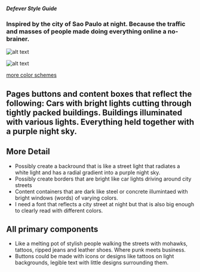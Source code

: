 ##### Defever Style Guide

### Inspired by the city of Sao Paulo at night. Because the traffic and masses of people made doing everything online a no-brainer.

![alt text](https://media.tacdn.com/media/attractions-splice-spp-674x446/06/73/db/bb.jpg?fit=crop&w=960&h=416 "Sao Paulo")

![alt text](https://d3rr2gvhjw0wwy.cloudfront.net/uploads/activity_galleries/43854/900x600-1-50-9150eea80a70b2564921acaaeeda8d35.jpg "Sao Paulo")

[more color schemes](https://www.aroundsp.com/en/spnightlife)

## Pages buttons and content boxes that reflect the following: Cars with bright lights cutting through tightly packed buildings.  Buildings illuminated with various lights. Everything held together with a purple night sky. 

## More Detail
- Possibly create a backround that is like a street light that radiates a white light and has a radial gradient into a purple night sky.
- Possibly create borders that are bright like car lights driving around city streets
- Content containers that are dark like steel or concrete illumintaed with bright windows (words) of varying colors.
- I need a font that reflects a city street at night but that is also big enough to clearly read with different colors.

## All primary components
- Like a melting pot of stylish people walking the streets with mohawks, tattoos, ripped jeans and leather shoes. Where punk meets business.
- Buttons could be made with icons or designs like tattoos on light backgrounds, legible text with little designs surrounding them.